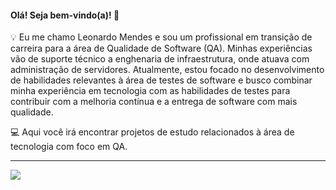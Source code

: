 #### Olá! Seja bem-vindo(a)! 👋

💡 Eu me chamo Leonardo Mendes e sou um profissional em transição de carreira para a área de Qualidade de Software (QA). Minhas experiências vão de suporte técnico a enghenaria de infraestrutura, onde atuava com administração de servidores. Atualmente, estou focado no desenvolvimento de habilidades relevantes à área de testes de software e busco combinar minha experiência em tecnologia com as habilidades de testes para contribuir com a melhoria contínua e a entrega de software com mais qualidade.

💻 Aqui você irá encontrar projetos de estudo relacionados à área de tecnologia com foco em QA.

---

<div> 
  <a href="https://www.linkedin.com/in/mendes-leonardo/" target="_blank"><img src="https://img.shields.io/badge/-LinkedIn-%230077B5?style=for-the-badge&logo=linkedin&logoColor=white" target="_blank"></a> 
</div>
